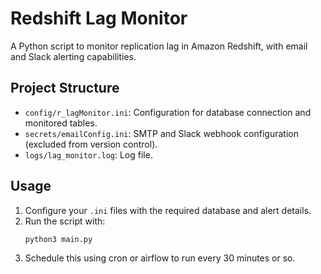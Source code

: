 # Redshift Lag Monitor

A Python script to monitor replication lag in Amazon Redshift, with email and Slack alerting capabilities.

## Project Structure
- `config/r_lagMonitor.ini`: Configuration for database connection and monitored tables.
- `secrets/emailConfig.ini`: SMTP and Slack webhook configuration (excluded from version control).
- `logs/lag_monitor.log`: Log file.

## Usage
1. Configure your `.ini` files with the required database and alert details.
2. Run the script with:
   ```bash
   python3 main.py
3. Schedule this using cron or airflow to run every 30 minutes or so.
